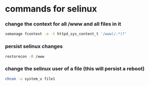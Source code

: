 # commands for selinux

### change the context for all /www and all files in it
```bash
semanage fcontext -a -t httpd_sys_content_t '/www(/.*)?'
```

### persist selinux changes
```bash
restorecon -R /www
```

### change the selinux user of a file (this will persist a reboot)
```bash
chcon -u system_u file1
```

